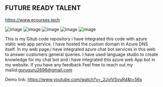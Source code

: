 <h2> FUTURE READY TALENT </h2>

https://www.ecourses.tech

![image](https://user-images.githubusercontent.com/112492232/202854563-42d66db0-24c5-45a4-8b0b-64a1e456eb08.png)
![image](https://user-images.githubusercontent.com/112492232/202854618-6b1e8da5-c6a6-49b4-8e2a-b106493a2cc2.png)
![image](https://user-images.githubusercontent.com/112492232/202854645-ae585857-dea5-4e31-b629-fa2b3bdf42d4.png)
![image](https://user-images.githubusercontent.com/112492232/202854689-cc53b8ee-f317-47c0-a6ff-fb6c7e3f8697.png)
![image](https://user-images.githubusercontent.com/112492232/202854733-ab11e45d-547b-48de-80bb-f1259f3aa2a2.png)

This is my Gitub code repository i have integrated this code with azure static web app service.
I have hosted the custom domain in Azure DNS itself.
In my web page,i have integrated azure chat bot services in this web to answer customers general queries.
I have used language studio to create knowledge for my chat bot and i have integrated this azure web App bot in my website.
If you have any feedback Feel free to reach out my mailid:guruguru2696@gmail.com

Demo link: https://www.youtube.com/watch?v=_2JvIVSvuR4&t=56s
